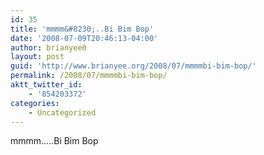 ```yaml
---
id: 35
title: 'mmmm&#8230;..Bi Bim Bop'
date: '2008-07-09T20:46:13-04:00'
author: brianyee0
layout: post
guid: 'http://www.brianyee.org/2008/07/mmmmbi-bim-bop/'
permalink: /2008/07/mmmmbi-bim-bop/
aktt_twitter_id:
    - '854203372'
categories:
    - Uncategorized
---
```


mmmm…..Bi Bim Bop
